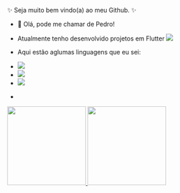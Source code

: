 ✨ Seja muito bem vindo(a) ao meu Github. ✨

- 👋 Olá, pode me chamar de Pedro!

- Atualmente tenho desenvolvido projetos em Flutter 
            <img src="https://cdn.jsdelivr.net/gh/devicons/devicon/icons/flutter/flutter-original.svg" />
          
- Aqui estão aglumas linguagens que eu sei:
- <img src="https://cdn.jsdelivr.net/gh/devicons/devicon/icons/java/java-original-wordmark.svg" />
- <img src="https://cdn.jsdelivr.net/gh/devicons/devicon/icons/python/python-original-wordmark.svg" />
- <img src="https://cdn.jsdelivr.net/gh/devicons/devicon/icons/dart/dart-original.svg" />
- <i font-size =12 class="devicon-javascript-plain colored"></i>
          
          
                 

<!---
pedrokli/pedrokli is a ✨ special ✨ repository because its `README.md` (this file) appears on your GitHub profile.
You can click the Preview link to take a look at your changes.
--->

<div>
<a href="https://github.com/pedrokli">
<img height="180em" src="https://github-readme-stats.vercel.app/api/top-langs/?username=pedrokli&layout=compact&langs_count=7&theme=dracula"/>
<img height="180em" src="https://github-readme-stats.vercel.app/api?username=pedrokli&show_icons=true&theme=dracula&include_all_commits=true&count_private=true"/>
</div>
